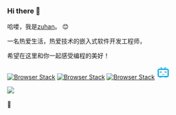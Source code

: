 ### Hi there 👋

哈喽，我是[zuhan](http://124.222.247.172/)。 😊

一名热爱生活，热爱技术的嵌入式软件开发工程师，

希望在这里和你一起感受编程的美好！

[![Browser Stack](favicon32.ico)](https://blog.csdn.net/qq_35399548?spm=1000.2115.3001.5343) [![Browser Stack](favicon.ico)](https://www.zhihu.com/people/wu-zu-yi-26)  [![Browser Stack](jianshu.ico)](https://www.jianshu.com/u/3fe66fadbc26) [![Browser Stack](bilibili32x32.png)](https://space.bilibili.com/30579028)

<a title="Hits" target="_blank" href="https://github.com/wuzuhan/hits"><img src="https://hits.b3log.org/wuzuhan/hits.svg"></a>

💐

<!--
**wuzuhan/wuzuhan** is a ✨ _special_ ✨ repository because its `README.md` (this file) appears on your GitHub profile.

Here are some ideas to get you started:

- 🔭 I’m currently working on ...
- 🌱 I’m currently learning ...
- 👯 I’m looking to collaborate on ...
- 🤔 I’m looking for help with ...
- 💬 Ask me about ...
- 📫 How to reach me: ...
- 😄 Pronouns: ...
- ⚡ Fun fact: ...
-->
